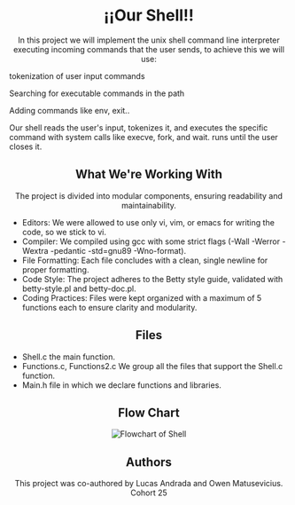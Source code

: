 <h1  align="center">¡¡Our Shell!!</h1>

<p align="center">In this project we will implement the unix shell command line interpreter executing incoming commands that the user sends, to achieve this we will use:

tokenization of user input commands

Searching for executable commands in the path

Adding commands like env, exit..

Our shell reads the user's input, tokenizes it, and executes the specific command with system calls like execve, fork, and wait.
runs until the user closes it.</p>

<h2  align="center">What We're Working With</h2>
<p align="center">The project is divided into modular components, ensuring readability and maintainability.
<ul>
  <li>Editors: We were allowed to use only vi, vim, or emacs for writing the code, so we stick to vi.</li>
  <li>Compiler: We compiled using gcc with some strict flags (-Wall -Werror -Wextra -pedantic -std=gnu89 -Wno-format).</li>
  <li>File Formatting: Each file concludes with a clean, single newline for proper formatting.</li>
  <li>Code Style: The project adheres to the Betty style guide, validated with betty-style.pl and betty-doc.pl.</li>
  <li>Coding Practices: Files were kept organized with a maximum of 5 functions each to ensure clarity and modularity.</li>
</ul>
</p>

<h2  align="center">Files</h2>
<p align="center">
  <ul>
  <li>Shell.c the main function.</li>
  <li>Functions.c, Functions2.c We group all the files that support the Shell.c function.</li>
  <li>Main.h  file in which we declare functions and libraries.</li>
  </ul>
</p>

<h2  align="center">Flow Chart</h2>
<p align="center">
  <img src="https://i.imgur.com/MDyKfYl.png" alt="Flowchart of Shell" style="max-width: 100%; height: auto;">
</p>


<h2 align="center">Authors</h2>

<p align="center">This project was co-authored by Lucas Andrada and Owen Matusevicius. Cohort 25 </p>
